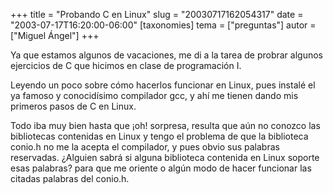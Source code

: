+++
title = "Probando C en Linux"
slug = "20030717162054317"
date = "2003-07-17T16:20:00-06:00"
[taxonomies]
tema = ["preguntas"]
autor = ["Miguel Ángel"]
+++

Ya que estamos algunos de vacaciones, me di a la tarea de probrar
algunos ejercicios de C que hicimos en clase de programación I.

Leyendo un poco sobre cómo hacerlos funcionar en Linux, pues instalé el
ya famoso y conocidísimo compilador gcc, y ahí me tienen dando mis
primeros pasos de C en Linux.

<!-- more -->
Todo iba muy bien hasta que ¡oh! sorpresa, resulta que aún no conozco
las bibliotecas contenidas en Linux y tengo el problema de que la
biblioteca conio.h no me la acepta el compilador, y pues obvio sus
palabras reservadas. ¿Alguien sabrá si alguna biblioteca contenida en
Linux soporte esas palabras? para que me oriente o algún modo de hacer
funcionar las citadas palabras del conio.h.
